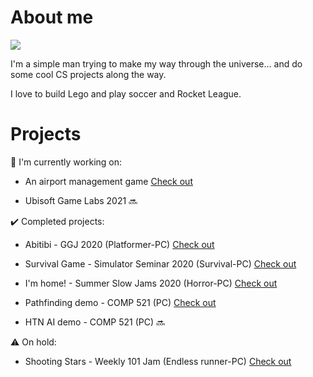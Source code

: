 # About me

![](https://media.giphy.com/media/Nx0rz3jtxtEre/giphy.gif)

I'm a simple man trying to make my way through the universe... and do some cool CS projects along the way. 

I love to build Lego and play soccer and Rocket League.

# Projects

:construction: I'm currently working on:

+ An airport management game [Check out](https://github.com/Seibaah/The-Fresh-Game-Jam-2021)

+ Ubisoft Game Labs 2021 :soon:

:heavy_check_mark: Completed projects:

+ Abitibi - GGJ 2020 (Platformer-PC) [Check out](https://github.com/Seibaah/GGJ_MTL2020)

+ Survival Game - Simulator Seminar 2020 (Survival-PC) [Check out](https://github.com/Seibaah/SimulatorGame)

+ I'm home! - Summer Slow Jams 2020 (Horror-PC) [Check out](https://github.com/Seibaah/Summer-Slow-Jams-August-2020)

+ Pathfinding demo - COMP 521 (PC) [Check out](https://github.com/Seibaah/McGill-COMP/tree/main/COMP521%20FALL%202020/A3)

+ HTN AI demo - COMP 521 (PC) :soon:

:warning: On hold:
 
 + Shooting Stars - Weekly 101 Jam (Endless runner-PC) [Check out](https://github.com/Seibaah/Weekly-Game-Jam-Shooting-stars)



  

